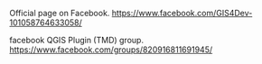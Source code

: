 
Official page on Facebook.
https://www.facebook.com/GIS4Dev-101058764633058/

facebook QGIS Plugin (TMD) group.
https://www.facebook.com/groups/820916811691945/
